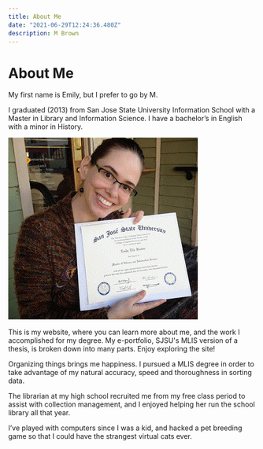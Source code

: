 ```yaml
---
title: About Me
date: "2021-06-29T12:24:36.480Z"
description: M Brown
---
```


# About Me

My first name is Emily, but I prefer to go by M.

I graduated (2013) from San Jose State University Information School with a Master in Library and Information Science. I have a bachelor’s in English with a minor in History.

![Picture of M Brown, woman holding Master's degree](myMLIS.gif)

This is my website, where you can learn more about me, and the work I accomplished for my degree. My e-portfolio, SJSU's MLIS version of a thesis, is broken down into many parts. Enjoy exploring the site!

Organizing things brings me happiness. I pursued a MLIS degree in order to take advantage of my natural accuracy, speed and thoroughness in sorting data.

The librarian at my high school recruited me from my free class period to assist with collection management, and I enjoyed helping her run the school library all that year.

I’ve played with computers since I was a kid, and hacked a pet breeding game so that I could have the strangest virtual cats ever.
